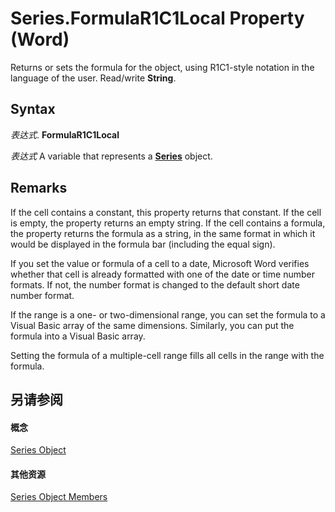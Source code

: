 
# Series.FormulaR1C1Local Property (Word)

Returns or sets the formula for the object, using R1C1-style notation in the language of the user. Read/write  **String**.


## Syntax

 _表达式_. **FormulaR1C1Local**

 _表达式_ A variable that represents a **[Series](212c323f-8acb-2ba7-1359-ab0f43268e77.md)** object.


## Remarks

If the cell contains a constant, this property returns that constant. If the cell is empty, the property returns an empty string. If the cell contains a formula, the property returns the formula as a string, in the same format in which it would be displayed in the formula bar (including the equal sign).

If you set the value or formula of a cell to a date, Microsoft Word verifies whether that cell is already formatted with one of the date or time number formats. If not, the number format is changed to the default short date number format.

If the range is a one- or two-dimensional range, you can set the formula to a Visual Basic array of the same dimensions. Similarly, you can put the formula into a Visual Basic array.

Setting the formula of a multiple-cell range fills all cells in the range with the formula.


## 另请参阅


#### 概念


[Series Object](212c323f-8acb-2ba7-1359-ab0f43268e77.md)
#### 其他资源


[Series Object Members](http://msdn.microsoft.com/library/0bc84851-3f0a-15e0-ae2b-c36215709220%28Office.15%29.aspx)